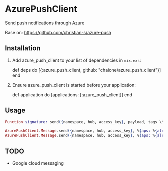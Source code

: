 # AzurePushClient

Send push notifications through Azure

Base on: https://github.com/christian-s/azure-push

## Installation

  1. Add azure_push_client to your list of dependencies in `mix.exs`:

        def deps do
          [{:azure_push_client, github: "chaione/azure_push_client"}]
        end

  2. Ensure azure_push_client is started before your application:

        def application do
          [applications: [:azure_push_client]]
        end

## Usage

``` elixir
Function signature: send({namespace, hub, access_key}, payload, tags \\ [], format \\ "apple")

AzurePushClient.Message.send({namespace, hub, access_key}, %{aps: %{alert: "Testing"}})
AzurePushClient.Message.send({namespace, hub, access_key}, %{aps: %{alert: "Testing"}}, ["tags"], "apple")
```
## TODO

- Google cloud messaging
